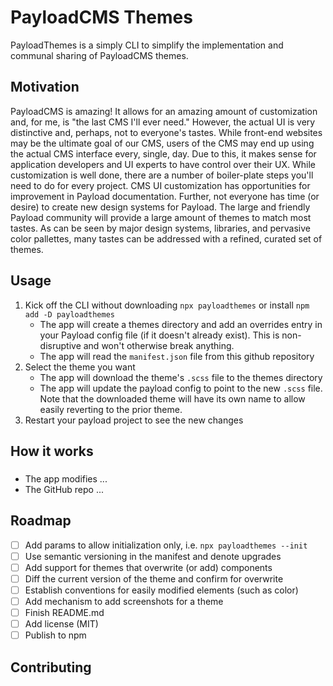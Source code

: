 # PayloadCMS Themes

PayloadThemes is a simply CLI to simplify the implementation and communal sharing of PayloadCMS themes.

## Motivation

PayloadCMS is amazing!  It allows for an amazing amount of customization and, for me, is "the last CMS I'll ever need."  However, the actual UI is very distinctive and, perhaps, not to everyone's tastes. While front-end websites may be the ultimate goal of our CMS, users of the CMS may end up using the actual CMS interface every, single, day.  Due to this, it makes sense for application developers and UI experts to have control over their UX.  While customization is well done, there are a number of boiler-plate steps you'll need to do for every project.  CMS UI customization has opportunities for improvement in Payload documentation.  Further, not everyone has time (or desire) to create new design systems for Payload.  The large and friendly Payload community will provide a large amount of themes to match most tastes.  As can be seen by major design systems, libraries, and pervasive color pallettes, many tastes can be addressed with a refined, curated set of themes.

## Usage

1. Kick off the CLI without downloading `npx payloadthemes` or install `npm add -D payloadthemes`
   - The app will create a themes directory and add an overrides entry in your Payload config file (if it doesn't already exist).  This is non-disruptive and won't otherwise break anything.
   - The app will read the `manifest.json` file from this github repository
2. Select the theme you want
   - The app will download the theme's `.scss` file to the themes directory
   - The app will update the payload config to point to the new `.scss` file.  Note that the downloaded theme will have its own name to allow easily reverting to the prior theme.
3. Restart your payload project to see the new changes

## How it works

### 

- The app modifies ...
- The GitHub repo ...

## Roadmap

- [ ] Add params to allow initialization only, i.e. `npx payloadthemes --init`
- [ ] Use semantic versioning in the manifest and denote upgrades
- [ ] Add support for themes that overwrite (or add) components
- [ ] Diff the current version of the theme and confirm for overwrite
- [ ] Establish conventions for easily modified elements (such as color)
- [ ] Add mechanism to add screenshots for a theme
- [ ] Finish README.md
- [ ] Add license (MIT)
- [ ] Publish to npm

## Contributing
